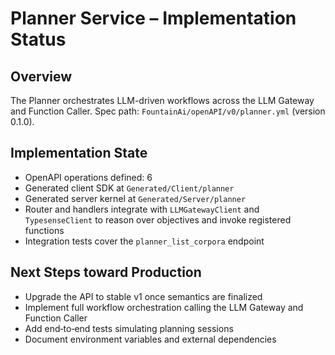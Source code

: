 # Planner Service – Implementation Status

## Overview
The Planner orchestrates LLM-driven workflows across the LLM Gateway and Function Caller.
Spec path: `FountainAi/openAPI/v0/planner.yml` (version 0.1.0).

## Implementation State
- OpenAPI operations defined: 6
- Generated client SDK at `Generated/Client/planner`
- Generated server kernel at `Generated/Server/planner`
- Router and handlers integrate with `LLMGatewayClient` and `TypesenseClient` to reason over objectives and invoke registered functions
- Integration tests cover the `planner_list_corpora` endpoint

## Next Steps toward Production
- Upgrade the API to stable v1 once semantics are finalized
- Implement full workflow orchestration calling the LLM Gateway and Function Caller
- Add end‑to‑end tests simulating planning sessions
- Document environment variables and external dependencies
